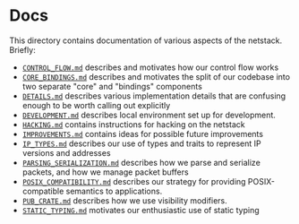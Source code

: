 # Docs

This directory contains documentation of various aspects of the netstack. Briefly:
- [`CONTROL_FLOW.md`](./CONTROL_FLOW.md) describes and motivates how our control flow works
- [`CORE_BINDINGS.md`](./CORE_BINDINGS.md) describes and motivates the split of
  our codebase into two separate "core" and "bindings" components
- [`DETAILS.md`](./DETAILS.md) describes various implementation details that are
  confusing enough to be worth calling out explicitly
- [`DEVELOPMENT.md`](./DEVELOPMENT.md) describes local environment set up for development.
- [`HACKING.md`](./HACKING.md) contains instructions for hacking on the netstack
- [`IMPROVEMENTS.md`](./IMPROVEMENTS.md) contains ideas for possible future improvements
- [`IP_TYPES.md`](./IP_TYPES.md) describes our use of types and traits to represent IP versions and addresses
- [`PARSING_SERIALIZATION.md`](./PARSING_SERIALIZATION.md) describes how we
  parse and serialize packets, and how we manage packet buffers
- [`POSIX_COMPATIBILITY.md`](../POSIX_COMPATIBILITY.md) describes our strategy for
  providing POSIX-compatible semantics to applications.
- [`PUB_CRATE.md`](./PUB_CRATE.md) describes how we use visibility modifiers.
- [`STATIC_TYPING.md`](./STATIC_TYPING.md) motivates our enthusiastic use of static typing
